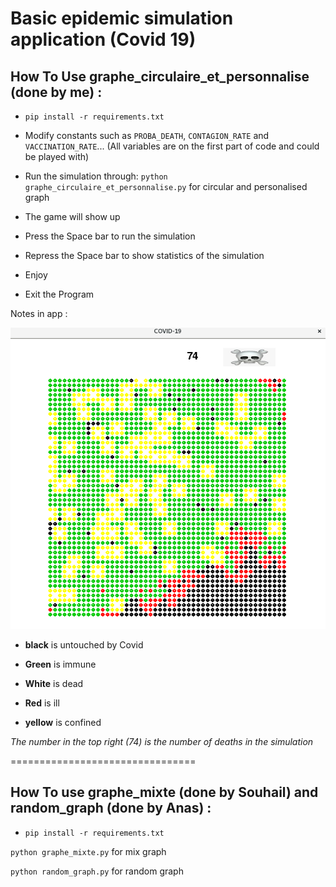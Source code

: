Basic epidemic simulation application (Covid 19)
================================

How To Use graphe_circulaire_et_personnalise (done by me) :
---------------
- `pip install -r requirements.txt`

- Modify constants such as `PROBA_DEATH`, `CONTAGION_RATE` and `VACCINATION_RATE`... (All variables are on the first part of code and could be played with)

- Run the simulation through:
`python graphe_circulaire_et_personnalise.py` for circular and personalised graph 

- The game will show up

- Press the Space bar to run the simulation

- Repress the Space bar to show statistics of the simulation

- Enjoy

- Exit the Program

Notes in app :

![GitHub Logo](DATA/case1.png)

- **black** is untouched by Covid

- **Green** is immune

- **White** is dead

- **Red** is ill

- **yellow** is confined

*The number in the top right (74) is the number of deaths in the simulation*



================================

How To use graphe_mixte (done by Souhail) and random_graph (done by Anas) :
---------------
- `pip install -r requirements.txt`

`python graphe_mixte.py` for mix graph 

`python random_graph.py` for random graph 
